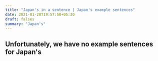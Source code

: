 ```yaml
---
title: "Japan's in a sentence | Japan's example sentences"
date: 2021-01-20T19:57:50+05:30
draft: falses
summary: "Japan's"
---
```

## Unfortunately, we have no example sentences for Japan's                 
